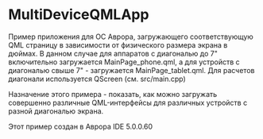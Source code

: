 # MultiDeviceQMLApp

Пример приложения для ОС Аврора, загружающего соответствующую QML страницу в зависимости от физического размера экрана в дюймах.
В данном случае для аппаратов с диагональю до 7" включительно загружается MainPage_phone.qml, а для устройств с диагональю свыше 7" - загружается MainPage_tablet.qml.
Для расчетов диагонали используется QScreen (см. src/main.cpp)

Назначение этого примера - показать, как можно загружать совершенно различные QML-интерфейсы для различных устройств с разной диагональю экрана.

Этот пример создан в Аврора IDE 5.0.0.60
